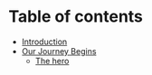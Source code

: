 # Table of contents

* [Introduction](README.md)
* [Our Journey Begins](our-journey-begins/README.md)
  * [The hero](our-journey-begins/the-hero.md)
